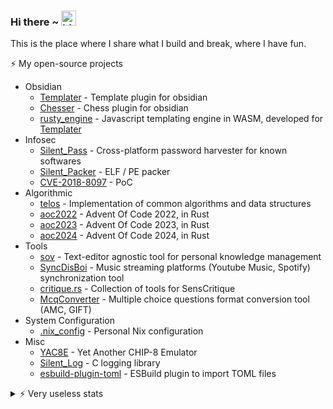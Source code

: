 ### Hi there ~ <img src="https://user-images.githubusercontent.com/1303154/88677602-1635ba80-d120-11ea-84d8-d263ba5fc3c0.gif" width="24px" alt="hi">

This is the place where I share what I build and break, where I have fun.

⚡️ My open-source projects

- Obsidian
    - [Templater](https://github.com/SilentVoid13/Templater) - Template plugin for obsidian
    - [Chesser](https://github.com/SilentVoid13/Chesser) - Chess plugin for obsidian
    - [rusty_engine](https://github.com/SilentVoid13/rusty_engine) - Javascript templating engine in WASM, developed for [Templater](https://github.com/SilentVoid13/Templater)
- Infosec
    - [Silent_Pass](https://github.com/SilentVoid13/Silent_Pass) - Cross-platform password harvester for known softwares
    - [Silent_Packer](https://github.com/SilentVoid13/Silent_Packer) - ELF / PE packer
    - [CVE-2018-8097](https://github.com/SilentVoid13/CVE-2018-8097) - PoC
- Algorithmic
    - [telos](https://github.com/SilentVoid13/telos) - Implementation of common algorithms and data structures
    - [aoc2022](https://github.com/SilentVoid13/aoc2022) - Advent Of Code 2022, in Rust
    - [aoc2023](https://github.com/SilentVoid13/aoc2023) - Advent Of Code 2023, in Rust
    - [aoc2024](https://github.com/SilentVoid13/aoc2024) - Advent Of Code 2024, in Rust
- Tools
    - [sov](https://github.com/SilentVoid13/sov) - Text-editor agnostic tool for personal knowledge management
    - [SyncDisBoi](https://github.com/SilentVoid13/SyncDisBoi) - Music streaming platforms (Youtube Music, Spotify) synchronization tool
    - [critique.rs](https://github.com/SilentVoid13/critique.rs) - Collection of tools for SensCritique
    - [McqConverter](https://github.com/SilentVoid13/McqConverter) - Multiple choice questions format conversion tool (AMC, GIFT)
- System Configuration
    - [.nix_config](https://github.com/SilentVoid13/.nix_config) - Personal Nix configuration
- Misc
    - [YAC8E](https://github.com/SilentVoid13/YAC8E) - Yet Another CHIP-8 Emulator
    - [Silent_Log](https://github.com/SilentVoid13/Silent_Log) - C logging library
    - [esbuild-plugin-toml](https://github.com/SilentVoid13/esbuild-plugin-toml) - ESBuild plugin to import TOML files

<details>
<summary>⚡️ Very useless stats</summary>

<img src="https://github-readme-stats.vercel.app/api?username=silentvoid13&show_icons=true&count_private=true&theme=tokyonight">
<img src="https://github-readme-stats.vercel.app/api/top-langs/?username=silentvoid13&theme=tokyonight">
</details>
